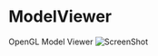 # ModelViewer
OpenGL Model Viewer
![ScreenShot](https://github.com/sharjith/ModelViewer/blob/master/screenshots/Screenshot%202021-07-24%20172616.jpg)
